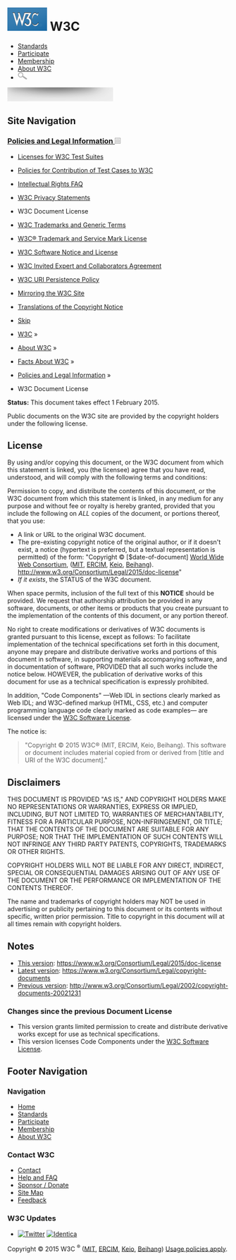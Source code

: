 [<img src="/2008/site/images/logo-w3c-mobile-lg" alt="W3C" width="90" height="53" />](/) <span class="alt-logo">W3C</span>
==========================================================================================================================

-   [Standards](/standards/)
-   [Participate](/participate/)
-   [Membership](/Consortium/membership)
-   [About W3C](/Consortium/)
-   <img src="/2008/site/images/search-button" alt="Search" class="submit" width="21" height="17" />

<img src="/2008/site/images/logo-shadow" height="32" />

Site Navigation
---------------

### <span class="ribbon">[Policies and Legal Information <img src="/2008/site/images/header-link" alt="Header link" class="header-link" width="13" height="13" />](/Consortium/Legal/ipr-notice.html "Up to Policies and Legal Information")</span>

-   [Licenses for W3C Test Suites](/Consortium/Legal/2008/04-testsuite-copyright.html)
-   [Policies for Contribution of Test Cases to W3C](/2004/10/27-testcases.html)
-   [Intellectual Rights FAQ](/Consortium/Legal/IPR-FAQ-20000620.html)
-   [W3C Privacy Statements](/Consortium/Legal/privacy-statement-20000612.html)
-   <span class="current">W3C Document License</span>
-   [W3C Trademarks and Generic Terms](/Consortium/Legal/2002/trademarks-20021231.html)
-   [W3C® Trademark and Service Mark License](/Consortium/Legal/2002/trademark-license-20021231.html)
-   [W3C Software Notice and License](/Consortium/Legal/copyright-software)
-   [W3C Invited Expert and Collaborators Agreement](/Consortium/Legal/2002/collaborators-agreement-20021231.html)
-   [W3C URI Persistence Policy](/Consortium/Persistence.html)
-   [Mirroring the W3C Site](/1999/10/21-mirroring-policy.html)
-   [Translations of the Copyright Notice](/Consortium/Legal/2006/08-copyright-translations.html)

  

-   [Skip](#w3c_content_body "Skip to content (e.g., when browsing via audio)")
-   [W3C](/) <span class="cr">»</span> 
-   [About W3C](/Consortium/) <span class="cr">»</span> 
-   [Facts About W3C](/Consortium/facts.html) <span class="cr">»</span> 
-   [Policies and Legal Information](/Consortium/Legal/ipr-notice.html) <span class="cr">»</span> 
-   W3C Document License

**Status:** This document takes effect 1 February 2015.

Public documents on the W3C site are provided by the copyright holders under the following license.

License
-------

By using and/or copying this document, or the W3C document from which this statement is linked, you (the licensee) agree that you have read, understood, and will comply with the following terms and conditions:

Permission to copy, and distribute the contents of this document, or the W3C document from which this statement is linked, in any medium for any purpose and without fee or royalty is hereby granted, provided that you include the following on *ALL* copies of the document, or portions thereof, that you use:

-   A link or URL to the original W3C document.
-   The pre-existing copyright notice of the original author, or if it doesn't exist, a notice (hypertext is preferred, but a textual representation is permitted) of the form: "Copyright © \[$date-of-document\] [World Wide Web Consortium](http://www.w3.org/), ([MIT](http://www.csail.mit.edu/), [ERCIM](http://www.ercim.org/), [Keio](http://www.keio.ac.jp/), [Beihang](http://ev.buaa.edu.cn/)). <http://www.w3.org/Consortium/Legal/2015/doc-license>"
-   *If it exists*, the STATUS of the W3C document.

When space permits, inclusion of the full text of this **NOTICE** should be provided. We request that authorship attribution be provided in any software, documents, or other items or products that you create pursuant to the implementation of the contents of this document, or any portion thereof.

No right to create modifications or derivatives of W3C documents is granted pursuant to this license, except as follows: To facilitate implementation of the technical specifications set forth in this document, anyone may prepare and distribute derivative works and portions of this document in software, in supporting materials accompanying software, and in documentation of software, PROVIDED that all such works include the notice below. HOWEVER, the publication of derivative works of this document for use as a technical specification is expressly prohibited.

In addition, "Code Components" —Web IDL in sections clearly marked as Web IDL; and W3C-defined markup (HTML, CSS, etc.) and computer programming language code clearly marked as code examples— are licensed under the [W3C Software License](http://www.w3.org/Consortium/Legal/copyright-software).

The notice is:

> "Copyright © 2015 W3C® (MIT, ERCIM, Keio, Beihang). This software or document includes material copied from or derived from \[title and URI of the W3C document\]."

Disclaimers
-----------

THIS DOCUMENT IS PROVIDED "AS IS," AND COPYRIGHT HOLDERS MAKE NO REPRESENTATIONS OR WARRANTIES, EXPRESS OR IMPLIED, INCLUDING, BUT NOT LIMITED TO, WARRANTIES OF MERCHANTABILITY, FITNESS FOR A PARTICULAR PURPOSE, NON-INFRINGEMENT, OR TITLE; THAT THE CONTENTS OF THE DOCUMENT ARE SUITABLE FOR ANY PURPOSE; NOR THAT THE IMPLEMENTATION OF SUCH CONTENTS WILL NOT INFRINGE ANY THIRD PARTY PATENTS, COPYRIGHTS, TRADEMARKS OR OTHER RIGHTS.

COPYRIGHT HOLDERS WILL NOT BE LIABLE FOR ANY DIRECT, INDIRECT, SPECIAL OR CONSEQUENTIAL DAMAGES ARISING OUT OF ANY USE OF THE DOCUMENT OR THE PERFORMANCE OR IMPLEMENTATION OF THE CONTENTS THEREOF.

The name and trademarks of copyright holders may NOT be used in advertising or publicity pertaining to this document or its contents without specific, written prior permission. Title to copyright in this document will at all times remain with copyright holders.

Notes
-----

-   [This version](https://www.w3.org/Consortium/Legal/2015/doc-license): https://www.w3.org/Consortium/Legal/2015/doc-license
-   [Latest version](https://www.w3.org/Consortium/Legal/copyright-documents): https://www.w3.org/Consortium/Legal/copyright-documents
-   [Previous version](http://www.w3.org/Consortium/Legal/2002/copyright-documents-20021231): http://www.w3.org/Consortium/Legal/2002/copyright-documents-20021231

### Changes since the previous Document License

-   This version grants limited permission to create and distribute derivative works except for use as technical specifications.
-   This version licenses Code Components under the [W3C Software License](http://www.w3.org/Consortium/Legal/copyright-software).

Footer Navigation
-----------------

### Navigation

-   [Home](/)
-   [Standards](/standards/)
-   [Participate](/participate/)
-   [Membership](/Consortium/membership)
-   [About W3C](/Consortium/)

### Contact W3C

-   [Contact](/Consortium/contact)
-   [Help and FAQ](/Help/)
-   [Sponsor / Donate](/Consortium/sponsor/)
-   [Site Map](/Consortium/siteindex)
-   [Feedback](http://lists.w3.org/Archives/Public/site-comments/)

### W3C Updates

-   [<img src="/2008/site/images/twitter-bird" alt="Twitter" class="social-icon" width="78" height="83" />](http://twitter.com/W3C "Follow W3C on Twitter") [<img src="/2008/site/images/identica-logo" alt="Identica" class="social-icon" width="91" height="83" />](http://identi.ca/w3c "See W3C on Identica")

Copyright © 2015 W3C <sup>®</sup> ([MIT](http://www.csail.mit.edu/), [ERCIM](http://www.ercim.org/), [Keio](http://www.keio.ac.jp/), [Beihang](http://ev.buaa.edu.cn/)) [Usage policies apply](/Consortium/Legal/ipr-notice).
